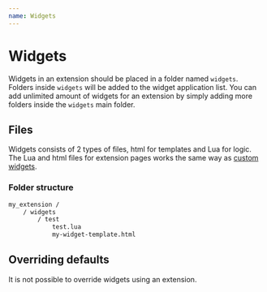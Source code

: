 ```yaml
---
name: Widgets
---
```


# Widgets

Widgets in an extension should be placed in a folder named `widgets`. Folders inside `widgets` will be added to the widget application list.
You can add unlimited amount of widgets for an extension by simply adding more folders inside the `widgets` main folder.

## Files

Widgets consists of 2 types of files, html for templates and Lua for logic. The Lua and html files for extension pages works the same way as [custom widgets](/docs/info/widgets).

### Folder structure

```html
my_extension /
    / widgets
        / test
            test.lua
            my-widget-template.html
```

## Overriding defaults

It is not possible to override widgets using an extension.